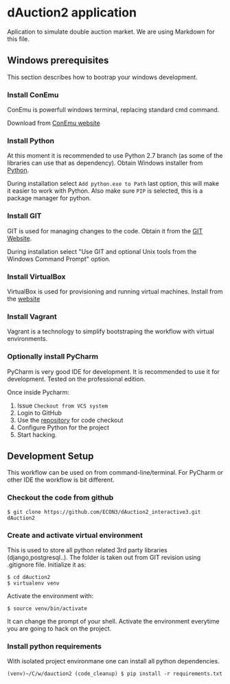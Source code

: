 # dAuction2 application

Aplication to simulate double auction market. We are using Markdown for this
file.

## Windows prerequisites

This section describes how to bootrap your windows development.

### Install ConEmu

ConEmu is powerfull windows terminal, replacing standard cmd command.

Download from [ConEmu website](https://conemu.github.io/)

### Install Python

At this moment it is recommended to use Python 2.7 branch (as some of the
libraries can use that as dependency). Obtain Windows installer from
[Python](www.python.org/downloads/release/python-2710/).

During installation select `Add python.exe to Path` last option, this will make
it easier to work with Python. Also make sure `PIP` is selected, this is a
package manager for python.

### Install GIT 

GIT is used for managing changes to the code. Obtain it from the [GIT
Website](https://git-scm.com/download/win).

During installation select "Use GIT and optional Unix tools from the Windows
Command Prompt" option.

### Install VirtualBox

VirtualBox is used for provisioning and running virtual machines. Install from the
[website](www.virtualbox.org)

### Install Vagrant

Vagrant is a technology to simplify bootstraping the workflow with virtual
environments.

### Optionally install PyCharm

PyCharm is very good IDE for development. It is recommended to use it for
development. Tested on the professional edition.

Once inside Pycharm:

1. Issue `Checkout from VCS system`
2. Login to GitHub
3. Use the [repository](https://github.com/ECON3/dAuction2_interactive3.git)
   for code checkout
4. Configure Python for the project
5. Start hacking.

## Development Setup

This workflow can be used on from command-line/terminal. For PyCharm or other
IDE the workflow is bit different.

### Checkout the code from github

    $ git clone https://github.com/ECON3/dAuction2_interactive3.git dAuction2

### Create and activate virtual environment

This is used to store all python related 3rd party libraries
(django,postgresql..). The folder is taken out from GIT revision using
.gitignore file. Initialize it as:

    $ cd dAuction2
    $ virtualenv venv

Activate the environment with:

    $ source venv/bin/activate

It can change the prompt of your shell. Activate the environment everytime you
are going to hack on the project.

### Install python requirements

With isolated project environmane one can install all python dependencies.

    (venv)~/C/w/dauction2 (code_cleanup) $ pip install -r requirements.txt



